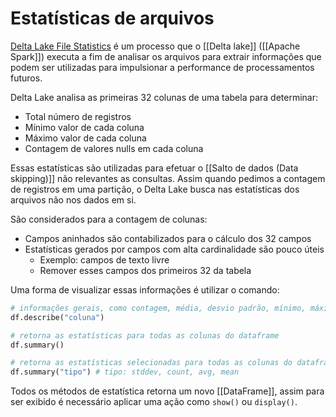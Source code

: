 # Estatísticas de arquivos

[Delta Lake File Statistics](https://docs.databricks.com/pt/delta/data-skipping.html#specify-delta-statistics-columns) é um processo que o [[Delta lake]] ([[Apache Spark]]) executa a fim de analisar os arquivos para extrair informações que podem ser utilizadas para impulsionar a performance de processamentos futuros.

Delta Lake analisa as primeiras 32 colunas de uma tabela para determinar:

- Total número de registros
- Mínimo valor de cada coluna
- Máximo valor de cada coluna
- Contagem de valores nulls em cada coluna

Essas estatísticas são utilizadas para efetuar o [[Salto de dados (Data skipping)]] não relevantes as consultas. Assim quando pedimos a contagem de registros em uma partição, o Delta Lake busca nas estatísticas dos arquivos não nos dados em si.

São considerados para a contagem de colunas:

- Campos aninhados são contabilizados para o cálculo dos 32 campos
- Estatísticas gerados por campos com alta cardinalidade são pouco úteis
	- Exemplo: campos de texto livre
	- Remover esses campos dos primeiros 32 da tabela

Uma forma de visualizar essas informações é utilizar o comando:

```py
# informações gerais, como contagem, média, desvio padrão, mínimo, máximo
df.describe("coluna") 

# retorna as estatísticas para todas as colunas do dataframe
df.summary()

# retorna as estatísticas selecionadas para todas as colunas do dataframe
df.summary("tipo") # tipo: stddev, count, avg, mean
```

Todos os métodos de estatística retorna um novo [[DataFrame]], assim para ser exibido é necessário aplicar uma ação como `show()` ou `display()`.
